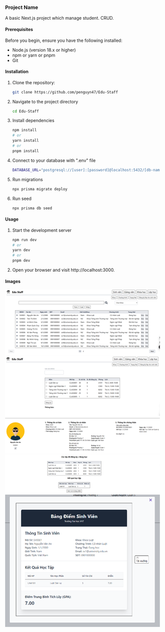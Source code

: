 ### Project Name

A basic Next.js project which manage student. CRUD.

#### Prerequisites

Before you begin, ensure you have the following installed:

- Node.js (version 18.x or higher)
- npm or yarn or pnpm
- Git

#### Installation

1. Clone the repository:
   ```bash
   git clone https://github.com/penguyn47/Edu-Staff
   ```
2. Navigate to the project directory
   ```bash
   cd Edu-Staff
   ```
3. Install dependencies
   ```bash
   npm install
   # or
   yarn install
   # or
   pnpm install
   ```
4. Connect to your database with ".env" file
   ```bash
   DATABASE_URL="postgresql://[user]:[password]@localhost:5432/[db-name]"
   ```
5. Run migrations
   ```bash
   npx prisma migrate deploy
   ```
6. Run seed
   ```bash
   npx prisma db seed
   ```

#### Usage

1. Start the development server
   ```bash
   npm run dev
   # or
   yarn dev
   # or
   pnpm dev
   ```
2. Open your browser and visit http://localhost:3000.

#### Images

![Alt text](imgs/img-02.png)
![Alt text](imgs/img-03.png)
![Alt text](imgs/img-04.png)
![Alt text](imgs/img-05.png)

